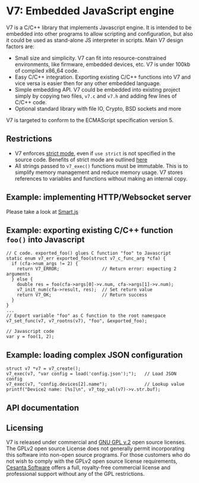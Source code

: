 V7: Embedded JavaScript engine
==============================

V7 is a C/C++ library that implements Javascript engine. It is intended
to be embedded into other programs to allow scripting and configuration,
but also it could be used as stand-alone JS interpreter in scripts. Main
V7 design factors are:

- Small size and simplicity. V7 can fit into resource-constrained environments,
  like firmware, embedded devices, etc. V7 is under 100kb of compiled
  x86_64 code.
- Easy C/C++ integration. Exporting existing C/C++ functions into V7 and
  vice versa is easier then for any other embedded language.
- Simple embedding API. V7 could be embedded into existing project simply
  by copying two files, `v7.c` and `v7.h` and adding few lines of C/C++ code.
- Optional standard library with file IO, Crypto, BSD sockets and more

V7 is targeted to conform to the ECMAScript specification version 5.

## Restrictions

- V7 enforces [strict mode](http://goo.gl/Rhqzs2), even if `use strict`
is not specified in the source code. Benefits of strict mode are 
outlined [here](http://goo.gl/MlBicD)
- All strings passed to `v7_exec()` functions must be immutable. This is to
simplify memory management and reduce memory usage. V7 stores references to
variables and functions without making an internal copy.

## Example: implementing HTTP/Websocket server

Please take a look at [Smart.js](https://github.com/cesanta/Smart.js)

## Example: exporting existing C/C++ function `foo()` into Javascript

    // C code. exported_foo() glues C function "foo" to Javascript
    static enum v7_err exported_foo(struct v7_c_func_arg *cfa) {
      if (cfa->num_args != 2) {
        return V7_ERROR;                // Return error: expecting 2 arguments
      } else {
        double res = foo(cfa->args[0]->v.num, cfa->args[1]->v.num);
        v7_init_num(cfa->result, res);  // Set return value
        return V7_OK;                   // Return success
      }
    }
    ...
    // Export variable "foo" as C function to the root namespace
    v7_set_func(v7, v7_rootns(v7), "foo", &exported_foo);

<!-- -->

    // Javascript code
    var y = foo(1, 2);

## Example: loading complex JSON configuration

    struct v7 *v7 = v7_create();
    v7_exec(v7, "var config = load('config.json');");   // Load JSON config
    v7_exec(v7, "config.devices[2].name");              // Lookup value
    printf("Device2 name: [%s]\n", v7_top_val(v7)->v.str.buf);

## API documentation

## Licensing

V7 is released under commercial and
[GNU GPL v.2](http://www.gnu.org/licenses/old-licenses/gpl-2.0.html) open
source licenses. The GPLv2 open source License does not generally permit
incorporating this software into non-open source programs.
For those customers who do not wish to comply with the GPLv2 open
source license requirements,
[Cesanta Software](http://cesanta.com) offers a full,
royalty-free commercial license and professional support
without any of the GPL restrictions.
